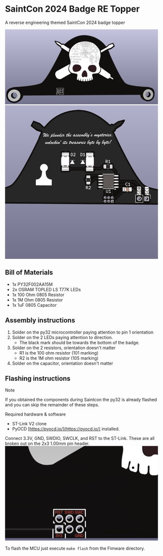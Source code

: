 # SaintCon 2024 Badge RE Topper
A reverse engineering themed SaintCon 2024 badge topper

![Topper](Images/topper.png)
![Back Side](Images/backside.png)

## Bill of Materials 
* 1x PY32F002AA15M
* 2x OSRAM TOPLED LS T77K LEDs
* 1x 100 Ohm 0805 Resistor
* 1x 1M Ohm 0805 Resistor
* 1x 1uF 0805 Capacitor


## Assembly instructions
1. Solder on the py32 microcontroller paying attention to pin 1 orientation
2. Solder on the 2 LEDs paying attention to direction. 
	- The black mark should be towards the bottom of the badge.
3. Solder on the 2 resistors, orientation doesn't matter
	- R1 is the 100 ohm resistor (101 marking) 
	- R2 is the 1M ohm resistor (105 marking)
4. Solder on the capacitor, orientation doesn't matter

## Flashing instructions
> [!NOTE]
>If you obtained the components during Saintcon the py32 is already flashed and you can skip the remainder of these steps.

Required hardware & software
- ST-Link V2 clone
- PyOCD [https://pyocd.io/](https://pyocd.io/) installed.

Connect 3.3V, GND, SWDIO, SWCLK, and RST to the ST-Link. These are all broken out on the 2x3 1.00mm pin header.
![Pin out](Images/pinout.png)

To flash the MCU just execute `make flash` from the Fimware directory.


